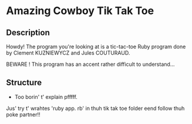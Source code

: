 # Amazing Cowboy Tik Tak Toe

## Description
Howdy!
The program you're looking at is a tic-tac-toe Ruby program done by Clement KUZNIEWYCZ and Jules COUTURAUD.

BEWARE ! This program has an accent rather difficult to understand...

## Structure
- Too borin' t' explain pfffff.

Jus' try t' wrahtes 'ruby app. rb' in thuh tik tak toe folder eend follow thuh poke partner!!
